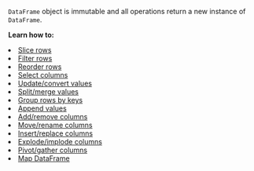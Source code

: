 <?xml version='1.0' encoding='UTF-8'?><topic xsi:noNamespaceSchemaLocation="https://resources.jetbrains.com/stardust/topic.v2.xsd" meta-keywords="" xmlns:xsi="http://www.w3.org/2001/XMLSchema-instance" id="modify" title="Modify" _md-based="true"> <p _o="25" _o-sc="2,0" _o-l="2" _o-e="3,0" _o-tl="-1" _o-s="2,0" _o-cl="0" id="a506708d"><code _o="25" _o-sc="2,1" _o-l="2" _o-e="2,11" _o-tl="-1" _o-s="2,0" _o-cl="0" id="53971de7">DataFrame</code> object is immutable and all operations return a new instance of <code _o="101" _o-sc="2,77" _o-l="2" _o-e="2,87" _o-tl="-1" _o-s="2,76" _o-cl="76" id="36b20272">DataFrame</code>.</p>
<p _o="115" _o-sc="4,0" _o-l="4" _o-e="5,0" _o-tl="-1" _o-s="4,0" _o-cl="0" id="45483f15"><b _o="115" _o-sc="4,2" _o-l="4" _o-e="4,17" _o-tl="-1" _o-s="4,0" _o-cl="0" id="9e2fea59">Learn how to:</b></p>
<list _o="133" _o-sc="5,0" _o-l="5" _o-e="19,0" _o-tl="-1" _o-s="5,0" _o-cl="0" id="73fdd17c">
<li _o="133" _o-sc="5,2" _o-l="5" _o-e="6,0" _o-tl="-1" _o-s="5,0" _o-cl="0" id="9d64c8c0"><a _o="135" _o-sc="5,3" LinkStatus="UNKNOWN" _o-l="5" _o-e="5,28" _o-tl="-1" _o-s="5,2" href="sliceRows.md" _o-cl="2" id="34e6ea2a">Slice rows</a></li>
<li _o="162" _o-sc="6,2" _o-l="6" _o-e="7,0" _o-tl="-1" _o-s="6,0" _o-cl="0" id="11fc3bdc"><a _o="164" _o-sc="6,3" LinkStatus="UNKNOWN" _o-l="6" _o-e="6,30" _o-tl="-1" _o-s="6,2" href="filterRows.md" _o-cl="2" id="b34be92f">Filter rows</a></li>
<li _o="193" _o-sc="7,2" _o-l="7" _o-e="8,0" _o-tl="-1" _o-s="7,0" _o-cl="0" id="ceeabc8d"><a _o="195" _o-sc="7,3" LinkStatus="UNKNOWN" _o-l="7" _o-e="7,32" _o-tl="-1" _o-s="7,2" href="reorderRows.md" _o-cl="2" id="1526888a">Reorder rows</a></li>
<li _o="226" _o-sc="8,2" _o-l="8" _o-e="9,0" _o-tl="-1" _o-s="8,0" _o-cl="0" id="d2ee8410"><a _o="228" _o-sc="8,3" LinkStatus="UNKNOWN" _o-l="8" _o-e="8,29" _o-tl="-1" _o-s="8,2" href="select.md" _o-cl="2" id="c1813eae">Select columns</a></li>
<li _o="256" _o-sc="9,2" _o-l="9" _o-e="10,0" _o-tl="-1" _o-s="9,0" _o-cl="0" id="3962e62a"><a _o="258" _o-sc="9,3" LinkStatus="UNKNOWN" _o-l="9" _o-e="9,43" _o-tl="-1" _o-s="9,2" href="updateConvert.md" _o-cl="2" id="66bbbb1c">Update/convert values</a></li>
<li _o="300" _o-sc="10,2" _o-l="10" _o-e="11,0" _o-tl="-1" _o-s="10,0" _o-cl="0" id="edd1d7a6"><a _o="302" _o-sc="10,3" LinkStatus="UNKNOWN" _o-l="10" _o-e="10,37" _o-tl="-1" _o-s="10,2" href="splitMerge.md" _o-cl="2" id="d7ac3aea">Split/merge values</a></li>
<li _o="338" _o-sc="11,2" _o-l="11" _o-e="12,0" _o-tl="-1" _o-s="11,0" _o-cl="0" id="e2a11f57"><a _o="340" _o-sc="11,3" LinkStatus="UNKNOWN" _o-l="11" _o-e="11,34" _o-tl="-1" _o-s="11,2" href="groupBy.md" _o-cl="2" id="a3a45c34">Group rows by keys</a></li>
<li _o="373" _o-sc="12,2" _o-l="12" _o-e="13,0" _o-tl="-1" _o-s="12,0" _o-cl="0" id="c7218005"><a _o="375" _o-sc="12,3" LinkStatus="UNKNOWN" _o-l="12" _o-e="12,28" _o-tl="-1" _o-s="12,2" href="append.md" _o-cl="2" id="759a42c2">Append values</a></li>
<li _o="402" _o-sc="13,2" _o-l="13" _o-e="14,0" _o-tl="-1" _o-s="13,0" _o-cl="0" id="fbe613e5"><a _o="404" _o-sc="13,3" LinkStatus="UNKNOWN" _o-l="13" _o-e="13,36" _o-tl="-1" _o-s="13,2" href="addRemove.md" _o-cl="2" id="44431d6d">Add/remove columns</a></li>
<li _o="439" _o-sc="14,2" _o-l="14" _o-e="15,0" _o-tl="-1" _o-s="14,0" _o-cl="0" id="6f07a691"><a _o="441" _o-sc="14,3" LinkStatus="UNKNOWN" _o-l="14" _o-e="14,38" _o-tl="-1" _o-s="14,2" href="moveRename.md" _o-cl="2" id="cdd5bb01">Move/rename columns</a></li>
<li _o="478" _o-sc="15,2" _o-l="15" _o-e="16,0" _o-tl="-1" _o-s="15,0" _o-cl="0" id="5184289c"><a _o="480" _o-sc="15,3" LinkStatus="UNKNOWN" _o-l="15" _o-e="15,44" _o-tl="-1" _o-s="15,2" href="insertReplace.md" _o-cl="2" id="236aebb">Insert/replace columns</a></li>
<li _o="523" _o-sc="16,2" _o-l="16" _o-e="17,0" _o-tl="-1" _o-s="16,0" _o-cl="0" id="c284f030"><a _o="525" _o-sc="16,3" LinkStatus="UNKNOWN" _o-l="16" _o-e="16,46" _o-tl="-1" _o-s="16,2" href="explodeImplode.md" _o-cl="2" id="4eebd78a">Explode/implode columns</a></li>
<li _o="570" _o-sc="17,2" _o-l="17" _o-e="18,0" _o-tl="-1" _o-s="17,0" _o-cl="0" id="91b16c5e"><a _o="572" _o-sc="17,3" LinkStatus="UNKNOWN" _o-l="17" _o-e="17,40" _o-tl="-1" _o-s="17,2" href="pivotGather.md" _o-cl="2" id="2393c2bf">Pivot/gather columns</a></li>
<li _o="611" _o-sc="18,2" _o-l="18" _o-e="19,0" _o-tl="-1" _o-s="18,0" _o-cl="0" id="6877cd09"><a _o="613" _o-sc="18,3" LinkStatus="UNKNOWN" _o-l="18" _o-e="18,25" _o-tl="-1" _o-s="18,2" href="map.md" _o-cl="2" id="71e3a9d1">Map DataFrame</a></li>
</list>
</topic>